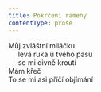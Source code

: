 ```yaml
---
title: Pokrčení rameny
contentType: prose
---
```


Můj zvláštní miláčku  
     levá ruka u tvého pasu  
     se mi divně kroutí  
Mám křeč  
To se mi asi příčí objímání
